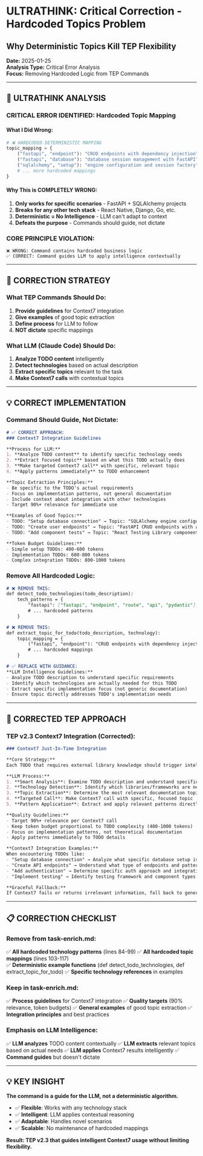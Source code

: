 # ULTRATHINK: Critical Correction - Hardcoded Topics Problem
## Why Deterministic Topics Kill TEP Flexibility

**Date:** 2025-01-25  
**Analysis Type:** Critical Error Analysis  
**Focus:** Removing Hardcoded Logic from TEP Commands

---

## 🧠 ULTRATHINK ANALYSIS

### **CRITICAL ERROR IDENTIFIED: Hardcoded Topic Mapping**

#### **What I Did Wrong:**
```python
# ❌ HARDCODED DETERMINISTIC MAPPING
topic_mapping = {
    ("fastapi", "endpoint"): "CRUD endpoints with dependency injection",
    ("fastapi", "database"): "database session management with FastAPI",
    ("sqlalchemy", "setup"): "engine configuration and session factory",
    # ... more hardcoded mappings
}
```

#### **Why This is COMPLETELY WRONG:**
1. **Only works for specific scenarios** - FastAPI + SQLAlchemy projects
2. **Breaks for any other tech stack** - React Native, Django, Go, etc.
3. **Deterministic = No Intelligence** - LLM can't adapt to context
4. **Defeats the purpose** - Commands should guide, not dictate

### **CORE PRINCIPLE VIOLATION:**
```
❌ WRONG: Command contains hardcoded business logic
✅ CORRECT: Command guides LLM to apply intelligence contextually
```

---

## 🎯 CORRECTION STRATEGY

### **What TEP Commands Should Do:**
1. **Provide guidelines** for Context7 integration
2. **Give examples** of good topic extraction
3. **Define process** for LLM to follow
4. **NOT dictate** specific mappings

### **What LLM (Claude Code) Should Do:**
1. **Analyze TODO content** intelligently
2. **Detect technologies** based on actual description
3. **Extract specific topics** relevant to the task
4. **Make Context7 calls** with contextual topics

---

## 💡 CORRECT IMPLEMENTATION

### **Command Should Guide, Not Dictate:**

```markdown
# ✅ CORRECT APPROACH:
### Context7 Integration Guidelines

**Process for LLM:**
1. **Analyze TODO content** to identify specific technology needs
2. **Extract focused topic** based on what this TODO actually does
3. **Make targeted Context7 call** with specific, relevant topic
4. **Apply patterns immediately** to TODO enhancement

**Topic Extraction Principles:**
- Be specific to the TODO's actual requirements
- Focus on implementation patterns, not general documentation
- Include context about integration with other technologies
- Target 90%+ relevance for immediate use

**Examples of Good Topics:**
- TODO: "Setup database connection" → Topic: "SQLAlchemy engine configuration and session management"
- TODO: "Create user endpoints" → Topic: "FastAPI CRUD endpoints with authentication"
- TODO: "Add component tests" → Topic: "React Testing Library component testing patterns"

**Token Budget Guidelines:**
- Simple setup TODOs: 400-600 tokens
- Implementation TODOs: 600-800 tokens  
- Complex integration TODOs: 800-1000 tokens
```

### **Remove All Hardcoded Logic:**

```markdown
# ❌ REMOVE THIS:
def detect_todo_technologies(todo_description):
    tech_patterns = {
        "fastapi": ["fastapi", "endpoint", "route", "api", "pydantic"],
        # ... hardcoded patterns
    }

# ❌ REMOVE THIS:
def extract_topic_for_todo(todo_description, technology):
    topic_mapping = {
        ("fastapi", "endpoint"): "CRUD endpoints with dependency injection",
        # ... hardcoded mappings
    }

# ✅ REPLACE WITH GUIDANCE:
**LLM Intelligence Guidelines:**
- Analyze TODO description to understand specific requirements
- Identify which technologies are actually needed for this TODO
- Extract specific implementation focus (not generic documentation)
- Ensure topic directly addresses TODO's implementation needs
```

---

## 🚀 CORRECTED TEP APPROACH

### **TEP v2.3 Context7 Integration (Corrected):**

```markdown
### Context7 Just-In-Time Integration

**Core Strategy:**
Each TODO that requires external library knowledge should trigger intelligent Context7 usage.

**LLM Process:**
1. **Smart Analysis**: Examine TODO description and understand specific implementation needs
2. **Technology Detection**: Identify which libraries/frameworks are needed for THIS specific TODO
3. **Topic Extraction**: Determine the most relevant documentation topic for immediate implementation
4. **Targeted Call**: Make Context7 call with specific, focused topic
5. **Pattern Application**: Extract and apply relevant patterns directly to TODO enhancement

**Quality Guidelines:**
- Target 90%+ relevance per Context7 call
- Keep token budget proportional to TODO complexity (400-1000 tokens)
- Focus on implementation patterns, not theoretical documentation
- Apply patterns immediately to TODO details

**Context7 Integration Examples:**
When encountering TODOs like:
- "Setup database connection" → Analyze what specific database setup is needed
- "Create API endpoints" → Understand what type of endpoints and patterns
- "Add authentication" → Determine specific auth approach and integration needs
- "Implement testing" → Identify testing framework and component types

**Graceful Fallback:**
If Context7 fails or returns irrelevant information, fall back to general knowledge with a note about the limitation.
```

---

## 📋 CORRECTION CHECKLIST

### **Remove from task-enrich.md:**
✅ **All hardcoded technology patterns** (lines 84-99)
✅ **All hardcoded topic mappings** (lines 103-117)  
✅ **Deterministic example functions** (def detect_todo_technologies, def extract_topic_for_todo)
✅ **Specific technology references** in examples

### **Keep in task-enrich.md:**
✅ **Process guidelines** for Context7 integration
✅ **Quality targets** (90% relevance, token budgets)
✅ **General examples** of good topic extraction
✅ **Integration principles** and best practices

### **Emphasis on LLM Intelligence:**
✅ **LLM analyzes** TODO content contextually
✅ **LLM extracts** relevant topics based on actual needs
✅ **LLM applies** Context7 results intelligently
✅ **Command guides** but doesn't dictate

---

## 💡 KEY INSIGHT

**The command is a guide for the LLM, not a deterministic algorithm.**

- ✅ **Flexible**: Works with any technology stack
- ✅ **Intelligent**: LLM applies contextual reasoning
- ✅ **Adaptable**: Handles novel scenarios
- ✅ **Scalable**: No maintenance of hardcoded mappings

**Result: TEP v2.3 that guides intelligent Context7 usage without limiting flexibility.**